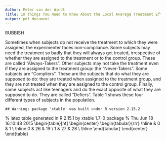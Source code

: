 ```yaml
---
Author: Peter van der Windt
Title: 10 Things You Need to Know About the Local Average Treatment Effect
output: pdf_document
---
```

RUBBISH

Sometimes when subjects do not receive the treatment to which they were assigned, the experimenter faces non-compliance. Some subjects may need the treatment so badly that they will always get treated, irrespective of whether they are assigned to the treatment or to the control group. These are called “Always-Takers”. Other subjects may not take the treatment even if they are assigned to the treatment group: the “Never-Takers”. Some subjects are “Compliers”. These are the subjects that do what they are supposed to do: they are treated when assigned to the treatment group, and they are not treated when they are assigned to the control group. Finally, some subjects act like teenagers and do the exact opposite of what they are supposed to do. They are called “Defiers”. Table 1 shows these four different types of subjects in the population.


```
## Warning: package 'xtable' was built under R version 2.15.2
```

% latex table generated in R 2.15.1 by xtable 1.7-0 package
% Thu Jun 18 16:10:48 2015
\begin{table}[ht]
\begin{center}
\begin{tabular}{rrr}
  \hline
 & 0 & 1 \\ 
  \hline
0 &  26 &  19 \\ 
  1 &  27 &  28 \\ 
   \hline
\end{tabular}
\end{center}
\end{table}


